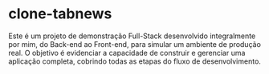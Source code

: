 # clone-tabnews

Este é um projeto de demonstração Full-Stack desenvolvido integralmente por mim, do Back-end ao Front-end, para simular um ambiente de produção real. O objetivo é evidenciar a capacidade de construir e gerenciar uma aplicação completa, cobrindo todas as etapas do fluxo de desenvolvimento.
